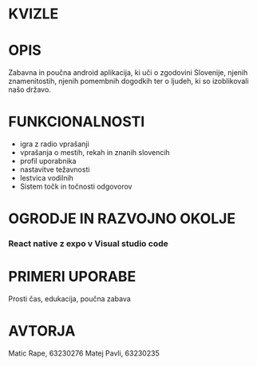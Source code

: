 # KVIZLE 

# OPIS 
Zabavna in poučna android aplikacija, ki uči o zgodovini Slovenije, njenih znamenitostih, njenih pomembnih dogodkih ter o ljudeh, ki so izoblikovali našo državo.

# FUNKCIONALNOSTI
 - igra z radio vprašanji
 - vprašanja o mestih, rekah in znanih slovencih
 - profil uporabnika
 - nastavitve težavnosti
 - lestvica vodilnih
 - Sistem točk in točnosti odgovorov


# OGRODJE IN RAZVOJNO OKOLJE
### React native z expo v Visual studio code

# PRIMERI UPORABE
Prosti čas, edukacija, poučna zabava

# AVTORJA 
Matic Rape, 63230276
Matej Pavli, 63230235
